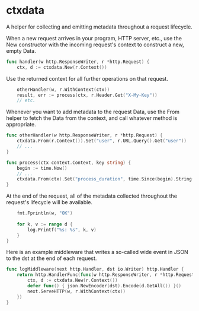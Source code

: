 # ctxdata

A helper for collecting and emitting metadata throughout a request lifecycle.

When a new request arrives in your program, HTTP server, etc., use the New
constructor with the incoming request's context to construct a new, empty
Data.

```go
func handler(w http.ResponseWriter, r *http.Request) {
    ctx, d := ctxdata.New(r.Context())
```

Use the returned context for all further operations on that request.

```go
    otherHandler(w, r.WithContext(ctx))
    result, err := process(ctx, r.Header.Get("X-My-Key"))
    // etc.
```

Whenever you want to add metadata to the request Data, 
use the From helper to fetch the Data from the context,
and call whatever method is appropriate.

```go
func otherHandler(w http.ResponseWriter, r *http.Request) {
    ctxdata.From(r.Context()).Set("user", r.URL.Query().Get("user"))
    // ...
}

func process(ctx context.Context, key string) {
    begin := time.Now()
    // ...
    ctxdata.From(ctx).Set("process_duration", time.Since(begin).String())
}
```

At the end of the request, all of the metadata collected throughout the
request's lifecycle will be available.

```go
    fmt.Fprintln(w, "OK")
    
    for k, v := range d {
        log.Printf("%s: %s", k, v)
    }
}
```

Here is an example middleware that writes a so-called wide event in JSON
to the dst at the end of each request.

```go
func logMiddleware(next http.Handler, dst io.Writer) http.Handler {
    return http.HandlerFunc(func(w http.ResponseWriter, r *http.Request) {
        ctx, d := ctxdata.New(r.Context())
        defer func() { json.NewEncoder(dst).Encode(d.GetAll()) }()
        next.ServeHTTP(w, r.WithContext(ctx))
    })
}
```
